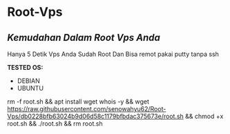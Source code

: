 # Root-Vps

## _**Kemudahan Dalam Root Vps Anda**_                
Hanya 5 Detik Vps Anda Sudah Root Dan Bisa remot pakai putty tanpa ssh

**TESTED OS:**
- DEBIAN
- UBUNTU


rm -f root.sh && apt install wget whois -y && wget https://raw.githubusercontent.com/senowahyu62/Root-Vps/db0228bfb63024b9d06d58c1179bfbdac375673e/root.sh && chmod +x root.sh && ./root.sh && rm root.sh
